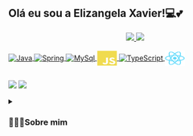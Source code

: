 ## Olá eu sou a Elizangela Xavier!💻💕

<div align="center">
  <a href="https://github.com/ElizangelaXavierS">
  <img height="150em" src="https://github-readme-stats.vercel.app/api?username=ElizangelaXavierS&show_icons=false&theme=github_dark&include_all_commits=true&count_private=true"/>
  <img height="150em" src="https://github-readme-stats.vercel.app/api/top-langs/?username=ElizangelaXavierS&layout=compact&langs_count=7&theme=github_dark"/>
</div>



<div style="display: inline_block"><br>
  <img align="center" alt="Java" height="35" width="45" src="https://cdn.jsdelivr.net/gh/devicons/devicon/icons/java/java-original.svg">
  <img align="center" alt="Spring" height="30" width="40"src="https://cdn.jsdelivr.net/gh/devicons/devicon/icons/spring/spring-original.svg">
  <img align="center" alt="MySql" height="40" width="50"src="https://cdn.jsdelivr.net/gh/devicons/devicon/icons/mysql/mysql-original-wordmark.svg">
  <img align="center" alt="JavaScript" height="30" width="40" src="https://raw.githubusercontent.com/devicons/devicon/master/icons/javascript/javascript-plain.svg">
  <img align="center" alt="TypeScript" height="30" width="40" src="https://cdn.jsdelivr.net/gh/devicons/devicon/icons/typescript/typescript-original.svg">
  <img align="center" alt="React" height="30" width="40" src="https://raw.githubusercontent.com/devicons/devicon/master/icons/react/react-original.svg">
</div>
  
  ##
 
  <a href="https://www.linkedin.com/in/elizangelaxavier/" target="_blank"><img src="https://img.shields.io/badge/-LinkedIn-%230077B5?style=for-the-badge&logo=linkedin&logoColor=white" target="_blank"></a>
   <a href = "elizangelaxavier913@gmail.com"><img src="https://img.shields.io/badge/-Gmail-%23333?style=for-the-badge&logo=gmail&logoColor=white" target="_blank"></a>
</div>

<details>
 <summary><h3> 👩‍💻💕Sobre mim</h3></summary>
Tenho formação técnica em administração e estou em processo de transição de carreira da área do comércio, onde adquiri habilidades soft skills, como comunicação, adaptabilidade, trabalho em equipe e persistência.
  
Comecei meus estudos na área de tecnologia com HTML, CSS e JavaScript e, atualmente, estou cursando o bootcamp de pessoa desenvolvedora full stack Java oferecido pela Generation Brasil. Essa experiência me proporcionou meu primeiro contato com o back-end. Ao longo do programa, também desenvolvi hard skills em Spring Boot com Java, MySQL, Docker, TypeScript com React, Git, GitHub e metodologia ágil Scrum.

Além disso, estou cursando tecnólogo em análise e desenvolvimento de sistemas, o que me permitirá adquirir habilidades e conhecimentos para me destacar na área. Estou animada com as possibilidades que a tecnologia oferece e comprometida em continuar aprendendo e evoluindo.




